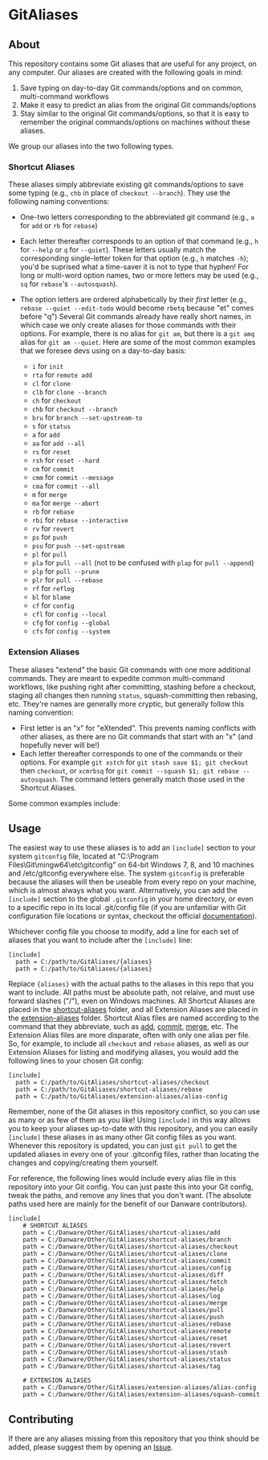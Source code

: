 # GitAliases

## About
This repository contains some Git aliases that are useful for any project, on any computer.  Our aliases are created with the following goals in mind:
1. Save typing on day-to-day Git commands/options and on common, multi-command workflows
2. Make it easy to predict an alias from the original Git commands/options
3. Stay similar to the original Git commands/options, so that it is easy to remember the original commands/options on machines without these aliases.

We group our aliases into the two following types.

### Shortcut Aliases
These aliases simply abbreviate existing git commands/options to save some typing (e.g., `chb` in place of `checkout --branch`).  They use the following naming conventions:
- One-two letters corresponding to the abbreviated git command (e.g., `a` for `add` or `rb` for `rebase`)
- Each letter thereafter corresponds to an option of that command (e.g., `h` for `--help` or `q` for `--quiet`).  These letters usually match the corresponding single-letter token for that option (e.g., `h` matches `-h`); you'd be suprised what a time-saver it is not to type that hyphen!  For long or multi-word option names, two or more letters may be used (e.g., `sq` for `rebase`'s `--autosquash`).
- The option letters are ordered alphabetically by their *first* letter (e.g., `rebase --quiet --edit-todo` would become `rbetq` because "et" comes before "q")
Several Git commands already have really short names, in which case we only create aliases for those commands with their options.  For example, there is no alias for `git am`, but there is a `git amq` alias for `git am --quiet`.
Here are some of the most common examples that we foresee devs using on a day-to-day basis:
  
  - `i` for `init`
  - `rta` for `remote add`
  - `cl` for `clone`
  - `clb` for `clone --branch`
  - `ch` for `checkout`
  - `chb` for `checkout --branch`
  - `bru` for `branch --set-upstream-to`
  - `s` for `status`
  - `a` for `add`
  - `aa` for `add --all`
  - `rs` for `reset`
  - `rsh` for `reset --hard`
  - `cm` for `commit`
  - `cmm` for `commit --message`
  - `cma` for `commit --all`
  - `m` for `merge`
  - `ma` for `merge --abort`
  - `rb` for `rebase`
  - `rbi` for `rebase --interactive`
  - `rv` for `revert`
  - `ps` for `push`
  - `psu` for `push --set-upstream`
  - `pl` for `pull`
  - `pla` for `pull --all` (not to be confused with `plap` for `pull --append`)
  - `plp` for `pull --prune`
  - `plr` for `pull --rebase`
  - `rf` for `reflog`
  - `bl` for `blame`
  - `cf` for `config`
  - `cfl` for `config --local`
  - `cfg` for `config --global`
  - `cfs` for `config --system`

### Extension Aliases

These aliases "extend" the basic Git commands with one more additional commands.  They are meant to expedite common multi-command workflows, like pushing right after committing, stashing before a checkout, staging all changes then running `status`, squash-committing then rebasing, etc.  They're names are generally more cryptic, but generally follow this naming convention:
- First letter is an "x" for "eXtended".  This prevents naming conflicts with other aliases, as there are no Git commands that start with an "x" (and hopefully never will be!)
- Each letter thereafter corresponds to one of the commands or their options.  For example `git xstch` for `git stash save $1; git checkout` then `checkout`, or `xcmrbsq` for `git commit --squash $1; git rebase --autosquash`.  The command letters generally match those used in the Shortcut Aliases.

Some common examples include:

## Usage
The easiest way to use these aliases is to add an `[include]` section to your system `gitconfig` file, located at "C:\Program Files\Git\mingw64\etc\gitconfig" on 64-bit Windows 7, 8, and 10 machines and /etc/gitconfig everywhere else.  The system `gitconfig` is preferable because the aliases will then be useable from every repo on your machine, which is almost always what you want.  Alternatively, you can add the `[include]` section to the global `.gitconfig` in your home directory, or even to a specific repo in its local .git/config file (if you are unfamiliar with Git configuration file locations or syntax, checkout the official [documentation](https://git-scm.com/docs/git-config#_configuration_file)).

Whichever config file you choose to modify, add a line for each set of aliases that you want to include after the `[include]` line:

```
[include]
  path = C:/path/to/GitAliases/{aliases}
  path = C:/path/to/GitAliases/{aliases}
```

Replace `{aliases}` with the actual paths to the aliases in this repo that you want to include.  All paths must be absolute path, not relaive, and must use forward slashes ("/"), even on Windows machines.  All Shortcut Aliases are placed in the [shortcut-aliases](shortcut-aliases/) folder, and all Extension Aliases are placed in the [extension-aliases](extension-aliases/) folder.  Shortcut Alias files are named according to the command that they abbreviate, such as [add](shortcut-aliases/add), [commit](shortcut-aliases/commit), [merge](shortcut-aliases/merge), etc.  The Extension Alias files are more disparate, often with only one alias per file.  So, for example, to include all `checkout` and `rebase` aliases, as well as our Extension Aliases for listing and modifying aliases, you would add the following lines to your chosen Git config:

```
[include]
  path = C:/path/to/GitAliases/shortcut-aliases/checkout
  path = C:/path/to/GitAliases/shortcut-aliases/rebase
  path = C:/path/to/GitAliases/extension-aliases/alias-config
```

Remember, none of the Git aliases in this repository conflict, so you can use as many or as few of them as you like!  Using `[include]` in this way allows you to keep your aliases up-to-date with this repository, and you can easily `[include]` these aliases in as many other Git config files as you want.  Whenever this repository is updated, you can just `git pull` to get the updated aliases in every one of your .gitconfig files, rather than locating the changes and copying/creating them yourself.

For reference, the following lines would include every alias file in this repository into your Git config.  You can just paste this into your Git config, tweak the paths, and remove any lines that you don't want.  (The absolute paths used here are mainly for the benefit of our Danware contributors).
```
[include]
    # SHORTCUT ALIASES
    path = C:/Danware/Other/GitAliases/shortcut-aliases/add
    path = C:/Danware/Other/GitAliases/shortcut-aliases/branch
    path = C:/Danware/Other/GitAliases/shortcut-aliases/checkout
    path = C:/Danware/Other/GitAliases/shortcut-aliases/clone
    path = C:/Danware/Other/GitAliases/shortcut-aliases/commit
    path = C:/Danware/Other/GitAliases/shortcut-aliases/config
    path = C:/Danware/Other/GitAliases/shortcut-aliases/diff
    path = C:/Danware/Other/GitAliases/shortcut-aliases/fetch
    path = C:/Danware/Other/GitAliases/shortcut-aliases/help
    path = C:/Danware/Other/GitAliases/shortcut-aliases/log
    path = C:/Danware/Other/GitAliases/shortcut-aliases/merge
    path = C:/Danware/Other/GitAliases/shortcut-aliases/pull
    path = C:/Danware/Other/GitAliases/shortcut-aliases/push
    path = C:/Danware/Other/GitAliases/shortcut-aliases/rebase
    path = C:/Danware/Other/GitAliases/shortcut-aliases/remote
    path = C:/Danware/Other/GitAliases/shortcut-aliases/reset
    path = C:/Danware/Other/GitAliases/shortcut-aliases/revert
    path = C:/Danware/Other/GitAliases/shortcut-aliases/stash
    path = C:/Danware/Other/GitAliases/shortcut-aliases/status
    path = C:/Danware/Other/GitAliases/shortcut-aliases/tag
    
    # EXTENSION ALIASES
    path = C:/Danware/Other/GitAliases/extension-aliases/alias-config
    path = C:/Danware/Other/GitAliases/extension-aliases/squash-commit
```

## Contributing
If there are any aliases missing from this repository that you think should be added, please suggest them by opening an [Issue](https://github.com/DanwareCreations/GitAliases/issues/new?title=Add%20Alias%20For%20&lt;insert%20command%20here&gt;).
